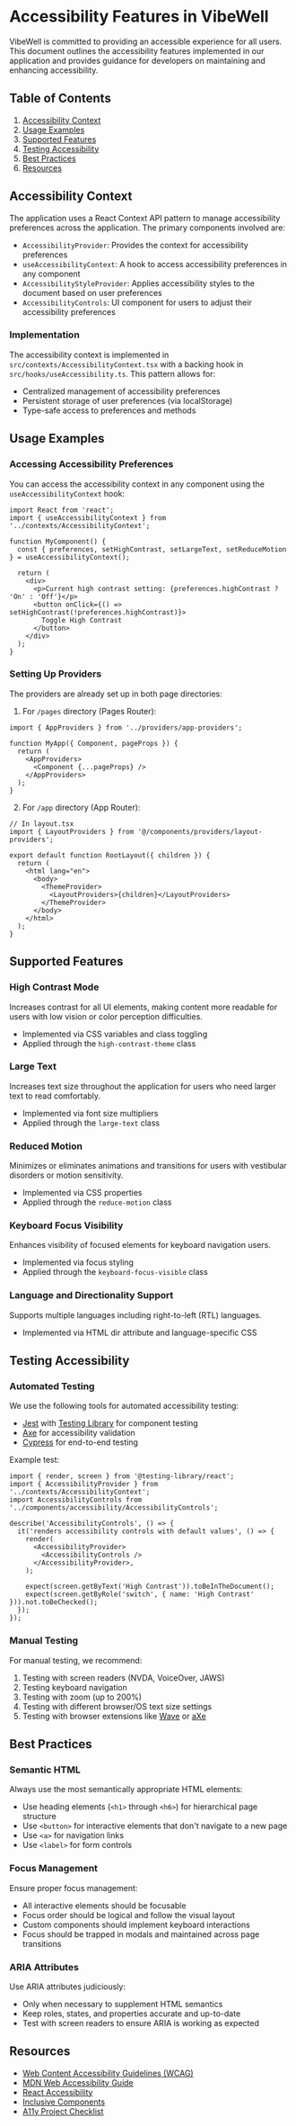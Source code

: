 # Accessibility Features in VibeWell

VibeWell is committed to providing an accessible experience for all users. This document outlines the accessibility features implemented in our application and provides guidance for developers on maintaining and enhancing accessibility.

## Table of Contents

1. [Accessibility Context](#accessibility-context)
2. [Usage Examples](#usage-examples)
3. [Supported Features](#supported-features)
4. [Testing Accessibility](#testing-accessibility)
5. [Best Practices](#best-practices)
6. [Resources](#resources)

## Accessibility Context

The application uses a React Context API pattern to manage accessibility preferences across the application. The primary components involved are:

- `AccessibilityProvider`: Provides the context for accessibility preferences
- `useAccessibilityContext`: A hook to access accessibility preferences in any component
- `AccessibilityStyleProvider`: Applies accessibility styles to the document based on user preferences
- `AccessibilityControls`: UI component for users to adjust their accessibility preferences

### Implementation

The accessibility context is implemented in `src/contexts/AccessibilityContext.tsx` with a backing hook in `src/hooks/useAccessibility.ts`. This pattern allows for:

- Centralized management of accessibility preferences
- Persistent storage of user preferences (via localStorage)
- Type-safe access to preferences and methods

## Usage Examples

### Accessing Accessibility Preferences

You can access the accessibility context in any component using the `useAccessibilityContext` hook:

```tsx
import React from 'react';
import { useAccessibilityContext } from '../contexts/AccessibilityContext';

function MyComponent() {
  const { preferences, setHighContrast, setLargeText, setReduceMotion } = useAccessibilityContext();

  return (
    <div>
      <p>Current high contrast setting: {preferences.highContrast ? 'On' : 'Off'}</p>
      <button onClick={() => setHighContrast(!preferences.highContrast)}>
        Toggle High Contrast
      </button>
    </div>
  );
}
```

### Setting Up Providers

The providers are already set up in both page directories:

1. For `/pages` directory (Pages Router):

```tsx
import { AppProviders } from '../providers/app-providers';

function MyApp({ Component, pageProps }) {
  return (
    <AppProviders>
      <Component {...pageProps} />
    </AppProviders>
  );
}
```

2. For `/app` directory (App Router):

```tsx
// In layout.tsx
import { LayoutProviders } from '@/components/providers/layout-providers';

export default function RootLayout({ children }) {
  return (
    <html lang="en">
      <body>
        <ThemeProvider>
          <LayoutProviders>{children}</LayoutProviders>
        </ThemeProvider>
      </body>
    </html>
  );
}
```

## Supported Features

### High Contrast Mode

Increases contrast for all UI elements, making content more readable for users with low vision or color perception difficulties.

- Implemented via CSS variables and class toggling
- Applied through the `high-contrast-theme` class

### Large Text

Increases text size throughout the application for users who need larger text to read comfortably.

- Implemented via font size multipliers
- Applied through the `large-text` class

### Reduced Motion

Minimizes or eliminates animations and transitions for users with vestibular disorders or motion sensitivity.

- Implemented via CSS properties
- Applied through the `reduce-motion` class

### Keyboard Focus Visibility

Enhances visibility of focused elements for keyboard navigation users.

- Implemented via focus styling
- Applied through the `keyboard-focus-visible` class

### Language and Directionality Support

Supports multiple languages including right-to-left (RTL) languages.

- Implemented via HTML dir attribute and language-specific CSS

## Testing Accessibility

### Automated Testing

We use the following tools for automated accessibility testing:

- [Jest](https://jestjs.io/) with [Testing Library](https://testing-library.com/) for component testing
- [Axe](https://www.deque.com/axe/) for accessibility validation
- [Cypress](https://www.cypress.io/) for end-to-end testing

Example test:

```tsx
import { render, screen } from '@testing-library/react';
import { AccessibilityProvider } from '../contexts/AccessibilityContext';
import AccessibilityControls from '../components/accessibility/AccessibilityControls';

describe('AccessibilityControls', () => {
  it('renders accessibility controls with default values', () => {
    render(
      <AccessibilityProvider>
        <AccessibilityControls />
      </AccessibilityProvider>,
    );

    expect(screen.getByText('High Contrast')).toBeInTheDocument();
    expect(screen.getByRole('switch', { name: 'High Contrast' })).not.toBeChecked();
  });
});
```

### Manual Testing

For manual testing, we recommend:

1. Testing with screen readers (NVDA, VoiceOver, JAWS)
2. Testing keyboard navigation
3. Testing with zoom (up to 200%)
4. Testing with different browser/OS text size settings
5. Testing with browser extensions like [Wave](https://wave.webaim.org/) or [aXe](https://www.deque.com/axe/)

## Best Practices

### Semantic HTML

Always use the most semantically appropriate HTML elements:

- Use heading elements (`<h1>` through `<h6>`) for hierarchical page structure
- Use `<button>` for interactive elements that don't navigate to a new page
- Use `<a>` for navigation links
- Use `<label>` for form controls

### Focus Management

Ensure proper focus management:

- All interactive elements should be focusable
- Focus order should be logical and follow the visual layout
- Custom components should implement keyboard interactions
- Focus should be trapped in modals and maintained across page transitions

### ARIA Attributes

Use ARIA attributes judiciously:

- Only when necessary to supplement HTML semantics
- Keep roles, states, and properties accurate and up-to-date
- Test with screen readers to ensure ARIA is working as expected

## Resources

- [Web Content Accessibility Guidelines (WCAG)](https://www.w3.org/WAI/standards-guidelines/wcag/)
- [MDN Web Accessibility Guide](https://developer.mozilla.org/en-US/docs/Web/Accessibility)
- [React Accessibility](https://reactjs.org/docs/accessibility.html)
- [Inclusive Components](https://inclusive-components.design/)
- [A11y Project Checklist](https://www.a11yproject.com/checklist/)
